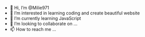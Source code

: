 - 👋 Hi, I’m @Milie971
- 👀 I’m interested in learning coding and create beautiful website
- 🌱 I’m currently learning JavaScript 
- 💞️ I’m looking to collaborate on ...
- 📫 How to reach me ...

<!---
Milie971/Milie971 is a ✨ special ✨ repository because its `README.md` (this file) appears on your GitHub profile.
You can click the Preview link to take a look at your changes.
--->
